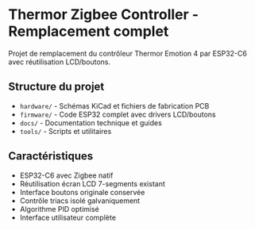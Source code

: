 # Thermor Zigbee Controller - Remplacement complet

Projet de remplacement du contrôleur Thermor Emotion 4 par ESP32-C6 avec réutilisation LCD/boutons.

## Structure du projet

- `hardware/` - Schémas KiCad et fichiers de fabrication PCB
- `firmware/` - Code ESP32 complet avec drivers LCD/boutons
- `docs/` - Documentation technique et guides
- `tools/` - Scripts et utilitaires

## Caractéristiques

- ESP32-C6 avec Zigbee natif
- Réutilisation écran LCD 7-segments existant
- Interface boutons originale conservée
- Contrôle triacs isolé galvaniquement
- Algorithme PID optimisé
- Interface utilisateur complète